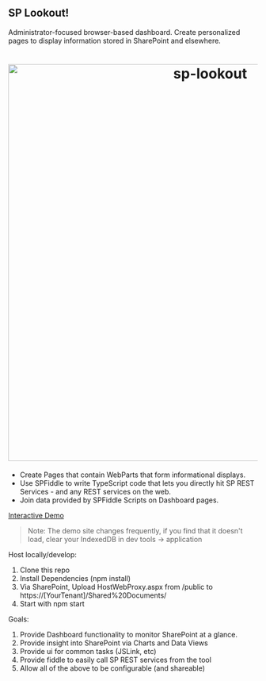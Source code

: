 SP Lookout!
---

Administrator-focused browser-based dashboard. Create personalized pages to display information stored in SharePoint and elsewhere.

<h1 align="center">
	<img width="800" src="https://raw.githubusercontent.com/beyond-sharepoint/sp-lookout/master/sp-lookout.gif" alt="sp-lookout">
</h1>

- Create Pages that contain WebParts that form informational displays.
- Use SPFiddle to write TypeScript code that lets you directly hit SP REST Services - and any REST services on the web.
- Join data provided by SPFiddle Scripts on Dashboard pages.


[Interactive Demo](https://beyond-sharepoint.github.io/sp-lookout/#/)

>Note: The demo site changes frequently, if you find that it doesn't load, clear your IndexedDB in dev tools -> application

Host locally/develop: 

1. Clone this repo
2. Install Dependencies (npm install)
3. Via SharePoint, Upload HostWebProxy.aspx from /public to https://[YourTenant]/Shared%20Documents/
4. Start with npm start


Goals:

1. Provide Dashboard functionality to monitor SharePoint at a glance.
2. Provide insight into SharePoint via Charts and Data Views
3. Provide ui for common tasks (JSLink, etc)
4. Provide fiddle to easily call SP REST services from the tool
5. Allow all of the above to be configurable (and shareable)

